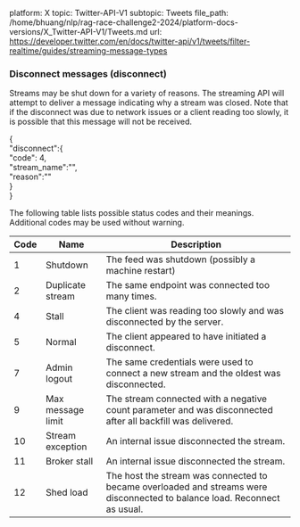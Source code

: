 platform: X
topic: Twitter-API-V1
subtopic: Tweets
file_path: /home/bhuang/nlp/rag-race-challenge2-2024/platform-docs-versions/X_Twitter-API-V1/Tweets.md
url: https://developer.twitter.com/en/docs/twitter-api/v1/tweets/filter-realtime/guides/streaming-message-types


### Disconnect messages (disconnect)

Streams may be shut down for a variety of reasons. The streaming API will attempt to deliver a message indicating why a stream was closed. Note that if the disconnect was due to network issues or a client reading too slowly, it is possible that this message will not be received.

{  
"disconnect":{  
"code": 4,  
"stream\_name":"",  
"reason":""  
}  
}

The following table lists possible status codes and their meanings. Additional codes may be used without warning.

| Code | Name | Description |
| --- | --- | --- |
| 1   | Shutdown | The feed was shutdown (possibly a machine restart) |
| 2   | Duplicate stream | The same endpoint was connected too many times. |
| 4   | Stall | The client was reading too slowly and was disconnected by the server. |
| 5   | Normal | The client appeared to have initiated a disconnect. |
| 7   | Admin logout | The same credentials were used to connect a new stream and the oldest was disconnected. |
| 9   | Max message limit | The stream connected with a negative count parameter and was disconnected after all backfill was delivered. |
| 10  | Stream exception | An internal issue disconnected the stream. |
| 11  | Broker stall | An internal issue disconnected the stream. |
| 12  | Shed load | The host the stream was connected to became overloaded and streams were disconnected to balance load. Reconnect as usual. |